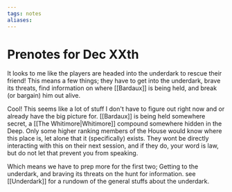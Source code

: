 ```yaml
---
tags: notes
aliases:
---
```


# Prenotes for Dec XXth
It looks to me like the players are headed into the underdark to rescue their friend! This means a few things; they have to get into the underdark, brave its threats, find information on where [[Bardaux]] is being held, and break (or bargain) him out alive.

Cool! This seems like a lot of stuff I don't have to figure out right now and or already have the big picture for. [[Bardaux]] is being held somewhere secret, a [[The Whitimore|Whitimore]] compound somewhere hidden in the Deep. Only some higher ranking members of the House would know where this place is, let alone that it (specifically) exists. They wont be directly interacting with this on their next session, and if they do, your word is law, but do not let that prevent you from speaking.

Which means we have to prep more for the first two; Getting to the underdark, and braving its threats on the hunt for information. see [[Underdark]] for a rundown of the general stuffs about the underdark.